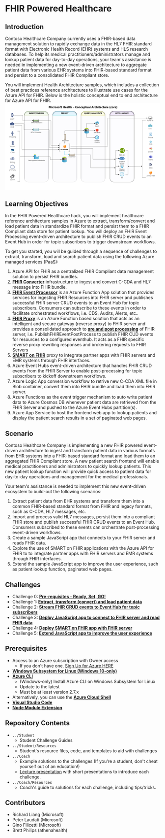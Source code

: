 # FHIR Powered Healthcare
## Introduction
Contoso Healthcare Company currently uses a FHIR-based data management solution to rapidly exchange data in the HL7 FHIR standard format with Electronic Health Record (EHR) systems and HLS research databases.  To help its medical practitioners/administrators manage and lookup patient data for day-to-day operations, your team's assistance is needed in implementing a new event-driven architecture to aggregate patient data from various EHR systems into FHIR-based standard format and persist to a consolidated FHIR Compliant store.

You will implement Health Architecture samples, which includes a collection of best practices reference architectures to illustrate use cases for the Azure API for FHIR. Below is the holistic conceptual end to end architecture for Azure API for FHIR.
![Health Architecture](./images/HealthArchitecture.png)

 
## Learning Objectives
In the FHIR Powered Healthcare hack, you will implement healthcare reference architecture samples in Azure to extract, transform/convert and load patient data in standardize FHIR format and persist them to a FHIR Compliant data store for patient lookup.  You will deploy an FHIR Event Processing event-driven architecture to publish FHIR CRUD events to an Event Hub in order for topic subscribers to trigger downstream workflows.

To get you started, you will be guided through a sequence of challenges to extract, transform, load and search patient data using the following Azure managed services (PaaS):
1. Azure API for FHIR as a centralized FHIR Compliant data management solution to persist FHIR bundles.
2. **[FHIR Converter](https://github.com/microsoft/FHIR-Converter)** infrastructure to ingest and convert C-CDA and HL7 message into FHIR bundle.
3. **[FHIR Event Processor](https://github.com/microsoft/health-architectures/tree/master/FHIR/FHIREventProcessor)** is an Azure Function App solution that provides services for ingesting FHIR Resources into FHIR server and publishes successful FHIR server CRUD events to an Event Hub for topic subscribers.  Consumers can subscribe to these events in order to facilitate orchestrated workflows, i.e. CDS, Audits, Alerts, etc..
4. **[FHIR Proxy](https://github.com/rsliang/health-architectures/tree/master/FHIR/FHIRProxy)** is an Azure Function based solution that acts as an intelligent and secure gateway (reverse proxy) to FHIR server and provides a consolidated approach to **[pre and post processing](https://github.com/rsliang/health-architectures/tree/master/FHIR/FHIRProxy#pre-and-post-processing-support)** of FHIR server, i.e. PublishFHIREventPostProcess to publish FHIR CUD events for resources to a configured eventhub.  It acts as a FHIR specific reverse proxy rewriting responses and brokering requests to FHIR Servers
5. **[SMART on FHIR](https://docs.microsoft.com/en-us/azure/healthcare-apis/use-smart-on-fhir-proxy)** proxy to integrate partner apps with FHIR servers and EMR systems through FHIR interfaces.
6. Azure Event Hubs event-driven architecture that handles FHIR CRUD events from the FHIR Server to enable post-processing for topic subscribers to kickoff downstream workflows.
7. Azure Logic App conversion workflow to retrive new C-CDA XML file in Blob container, convert them into FHIR bundle and load them into FHIR server.
8. Azure Functions as the event trigger mechanism to auto write patient data to Azure Cosmos DB whenever patient data are retrieved from the FHIR Server and pushed to the Azure Event Hubs partition(s).
9. Azure App Service to host the frontend web app to lookup patients and display the patient search results in a set of paginated web pages.

## Scenario
Contoso Healthcare Company is implementing a new FHIR powered event-driven architecture to ingest and transform patient data in various formats from EHR systems into a FHIR-based standard format and load them to an aggregated FHIR Compliant store.  A new patient search frontend will enable medical practitioners and administrators to quickly lookup patients.  This new patient lookup function will provide quick access to patient data for day-to-day operations and management for the medical professionals.  

Your team's assistance is needed to implement this new event-driven ecosystem to build-out the following scenarios:
1. Extract patient data from EHR systems and transform them into a common FHIR-based standard format from FHIR and legacy formats, such as C-CDA, HL7 messages, etc.
2. Import and process valid HL7 messages, persist them into a compliant FHIR store and publish successful FHIR CRUD events to an Event Hub.  Consumers subscribed to these events can orchestrate post-processing event-driven workflows.
3. Create a sample JavaScript app that connects to your FHIR server and reads FHIR data.
4. Explore the use of SMART on FHIR applications with the Azure API for FHIR to to integrate partner apps with FHIR servers and EMR systems through FHIR interfaces.
5. Extend the sample JavaScript app to improve the user experience, such as patient lookup function, paginated web pages.

## Challenges
- Challenge 0: **[Pre-requisites - Ready, Set, GO!](Student/Challenge00.md)**
- Challenge 1: **[Extract, transform (convert) and load patient data](Student/Challenge01.md)**
- Challenge 2: **[Stream FHIR CRUD events to Event Hub for topic subscribers](Student/Challenge02.md)**
- Challenge 3: **[Deploy JavaScript app to connect to FHIR server and read FHIR data](Student/Challenge03.md)**
- Challenge 4: **[Deploy SMART on FHIR app with FHIR server](Student/Challenge04.md)**
- Challenge 5: **[Extend JavaScript app to improve the user experience](Student/Challenge05.md)**

## Prerequisites
- Access to an Azure subscription with Owner access
   - If you don't have one, [Sign Up for Azure HERE](https://azure.microsoft.com/en-us/free/)
- [**Windows Subsystem for Linux (Windows 10-only)**](https://docs.microsoft.com/en-us/windows/wsl/install-win10)
- [**Azure CLI**](https://docs.microsoft.com/en-us/cli/azure/install-azure-cli)
   - (Windows-only) Install Azure CLI on Windows Subsystem for Linux
   - Update to the latest
   - Must be at least version 2.7.x
- Alternatively, you can use the [**Azure Cloud Shell**](https://shell.azure.com/)
- [**Visual Studio Code**](https://code.visualstudio.com/)
- [**Node Module Extension**](https://code.visualstudio.com/docs/nodejs/extensions)

## Repository Contents
- `../Student`
  - Student Challenge Guides
- `../Student/Resources`
  - Student's resource files, code, and templates to aid with challenges
- `../Coach`
   - Example solutions to the challenges (If you're a student, don't cheat yourself out of an education!)
   - [Lecture presentation](Coach/Lectures.pptx) with short presentations to introduce each challenge.
- `../Coach/Resources`
  - Coach's guide to solutions for each challenge, including tips/tricks.

## Contributors
- Richard Liang (Microsoft)
- Peter Laudati (Microsoft)
- Gino Filicetti (Microsoft)
- Brett Philips (athenahealth)


